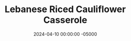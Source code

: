 ---
layout: post
title:  "Lebanese Riced Cauliflower Casserole"
date:   2024-04-10 00:00:00 -05000
categories: 
- Recipes
- Ground Meat
permalink: /recipes/lebanese-casserole
image: /assets/Food/Ground Meat/Casserole/casserole-cover.jpg
ing: casserole-ing
facts: casserole-facts
section1: Spinach & Onions
start2: Ground beef, 93/7
section2: Meat
start3: Frozen cauliflower, thawed
section3: Cauliflower Rice
start4: 
section4: 
start5: 
section5: 
Prep: 20
Rest: 
Cook: 30
Source1: 
Source2: 
whisk: https://s.samsungfood.com/5TVFP
tags: 
- ground meat
- ground beef
- ground turkey
- lebanese
- brown rice
- cauliflower
- pine nuts
- chopped nuts
- spinach
- allspice
- all spice
- onions
Description: This recipe is a modified version of my mom's casserole recipe. Fun fact - I hated this recipe as a kid, but I love it now. Maybe it was the nuts or the spinach, both of which I love now. Feel free to use whatever nuts you have on hand; here I used chopped pine nuts, but almonds or pistachios would work great. Ive used cauliflower rice as a substitute for <a href="/misc/fake-healthy-foods#white-rice">white rice</a>, but feel free to use brown rice (1 cup dry, 185 g) instead
Instructions: 
- Defrost your bag of spinach, and cut your onions into a small dice. Add to a large pan with oil, cumin, pepper, and salt. Cover and cook over medium heat until the onions are soft and translucent. Set aside in a bowl<br><br>
- <center><img src="/assets/Food/Ground Meat/Casserole/casserole-1.jpg" alt="" class="instruction-image"></center><br>

- Over medium, heat, add the meat and some oil. Cook the meat until properly browned. Season with soy sauce, allspice, cinnamon, and salt. Toast the nuts and garlic until fragrant, about 30 seconds. Transfer to the bowl with the spinach<br><br>
- <center><img src="/assets/Food/Ground Meat/Casserole/casserole-2.jpg" alt="" class="instruction-image"></center><br>

- As everything else is cooking, you can prepare your cauliflower rice. Add your defrosted florets to a food processor, and pulse until you have a fully chopped rice-like cauliflower. Don't overblend<br><br>
- <center><img src="/assets/Food/Ground Meat/Casserole/casserole-3.jpg" alt="" class="instruction-image"></center><br>

- When the meat is done and the pan is free, add the cauliflower to the pan with oil, lemon pepper, garlic and onion powders, nutmeg, cloves, and red pepper flakes. Cover and cook over medium heat until the cauliflower is tender and done to your liking. Don't over mix, or it could become mushy<br><br>
- <center><img src="/assets/Food/Ground Meat/Casserole/casserole-4.jpg" alt="" class="instruction-image"></center><br>

- In a large bowl, combine the spinach, meat, and cauliflower. Serve
---